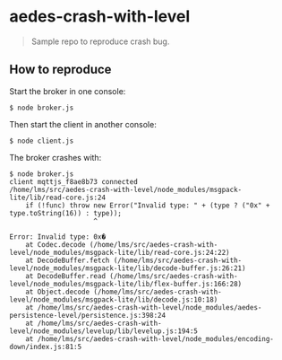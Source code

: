# aedes-crash-with-level

> Sample repo to reproduce crash bug.

## How to reproduce

Start the broker in one console:

```
$ node broker.js
```

Then start the client in another console:

```
$ node client.js
```

The broker crashes with:

```
$ node broker.js
client mqttjs_f8ae8b73 connected
/home/lms/src/aedes-crash-with-level/node_modules/msgpack-lite/lib/read-core.js:24
    if (!func) throw new Error("Invalid type: " + (type ? ("0x" + type.toString(16)) : type));
                     ^

Error: Invalid type: 0x�
    at Codec.decode (/home/lms/src/aedes-crash-with-level/node_modules/msgpack-lite/lib/read-core.js:24:22)
    at DecodeBuffer.fetch (/home/lms/src/aedes-crash-with-level/node_modules/msgpack-lite/lib/decode-buffer.js:26:21)
    at DecodeBuffer.read (/home/lms/src/aedes-crash-with-level/node_modules/msgpack-lite/lib/flex-buffer.js:166:28)
    at Object.decode (/home/lms/src/aedes-crash-with-level/node_modules/msgpack-lite/lib/decode.js:10:18)
    at /home/lms/src/aedes-crash-with-level/node_modules/aedes-persistence-level/persistence.js:398:24
    at /home/lms/src/aedes-crash-with-level/node_modules/levelup/lib/levelup.js:194:5
    at /home/lms/src/aedes-crash-with-level/node_modules/encoding-down/index.js:81:5
```
